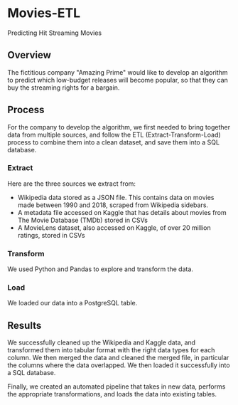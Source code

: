 # Movies-ETL
Predicting Hit Streaming Movies

## Overview
The fictitious company "Amazing Prime" would like to develop an algorithm to predict which low-budget releases will become popular, so that they can buy the streaming rights for a bargain.

## Process
For the company to develop the algorithm, we first needed to bring together data from multiple sources, and follow the ETL (Extract-Transform-Load) process to combine them into a clean dataset, and save them into a SQL database. 

### Extract
Here are the three sources we extract from:

* Wikipedia data stored as a JSON file. This contains data on movies made between 1990 and 2018, scraped from Wikipedia sidebars.
* A metadata file accessed on Kaggle that has details about movies from The Movie Database (TMDb) stored in CSVs 
* A MovieLens dataset, also accessed on Kaggle, of over 20 million ratings, stored in CSVs

### Transform
We used Python and Pandas to explore and transform the data.

### Load
We loaded our data into a PostgreSQL table.

## Results
We successfully cleaned up the Wikipedia and Kaggle data, and transformed them into tabular format with the right data types for each column. We then merged the data and cleaned the merged file, in particular the columns where the data overlapped. We then loaded it successfully into a SQL database.

Finally, we created an automated pipeline that takes in new data, performs the appropriate transformations, and loads the data into existing tables.

